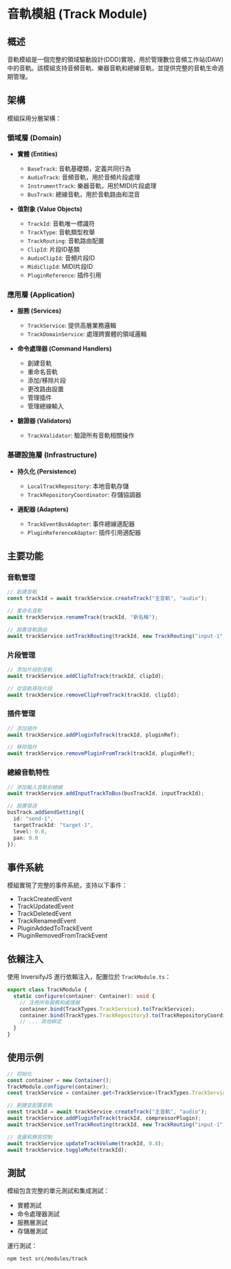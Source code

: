 # 音軌模組 (Track Module)

## 概述
音軌模組是一個完整的領域驅動設計(DDD)實現，用於管理數位音頻工作站(DAW)中的音軌。該模組支持音頻音軌、樂器音軌和總線音軌，並提供完整的音軌生命週期管理。

## 架構
模組採用分層架構：

### 領域層 (Domain)
- **實體 (Entities)**
  - `BaseTrack`: 音軌基礎類，定義共同行為
  - `AudioTrack`: 音頻音軌，用於音頻片段處理
  - `InstrumentTrack`: 樂器音軌，用於MIDI片段處理
  - `BusTrack`: 總線音軌，用於音軌路由和混音

- **值對象 (Value Objects)**
  - `TrackId`: 音軌唯一標識符
  - `TrackType`: 音軌類型枚舉
  - `TrackRouting`: 音軌路由配置
  - `ClipId`: 片段ID基類
  - `AudioClipId`: 音頻片段ID
  - `MidiClipId`: MIDI片段ID
  - `PluginReference`: 插件引用

### 應用層 (Application)
- **服務 (Services)**
  - `TrackService`: 提供高層業務邏輯
  - `TrackDomainService`: 處理跨實體的領域邏輯

- **命令處理器 (Command Handlers)**
  - 創建音軌
  - 重命名音軌
  - 添加/移除片段
  - 更改路由設置
  - 管理插件
  - 管理總線輸入

- **驗證器 (Validators)**
  - `TrackValidator`: 驗證所有音軌相關操作

### 基礎設施層 (Infrastructure)
- **持久化 (Persistence)**
  - `LocalTrackRepository`: 本地音軌存儲
  - `TrackRepositoryCoordinator`: 存儲協調器

- **適配器 (Adapters)**
  - `TrackEventBusAdapter`: 事件總線適配器
  - `PluginReferenceAdapter`: 插件引用適配器

## 主要功能

### 音軌管理
```typescript
// 創建音軌
const trackId = await trackService.createTrack("主音軌", "audio");

// 重命名音軌
await trackService.renameTrack(trackId, "新名稱");

// 設置音軌路由
await trackService.setTrackRouting(trackId, new TrackRouting("input-1", "output-1"));
```

### 片段管理
```typescript
// 添加片段到音軌
await trackService.addClipToTrack(trackId, clipId);

// 從音軌移除片段
await trackService.removeClipFromTrack(trackId, clipId);
```

### 插件管理
```typescript
// 添加插件
await trackService.addPluginToTrack(trackId, pluginRef);

// 移除插件
await trackService.removePluginFromTrack(trackId, pluginRef);
```

### 總線音軌特性
```typescript
// 添加輸入音軌到總線
await trackService.addInputTrackToBus(busTrackId, inputTrackId);

// 設置發送
busTrack.addSendSetting({
  id: "send-1",
  targetTrackId: "target-1",
  level: 0.8,
  pan: 0.0
});
```

## 事件系統
模組實現了完整的事件系統，支持以下事件：
- TrackCreatedEvent
- TrackUpdatedEvent
- TrackDeletedEvent
- TrackRenamedEvent
- PluginAddedToTrackEvent
- PluginRemovedFromTrackEvent

## 依賴注入
使用 InversifyJS 進行依賴注入，配置位於 `TrackModule.ts`：

```typescript
export class TrackModule {
  static configure(container: Container): void {
    // 注冊所有服務和處理器
    container.bind(TrackTypes.TrackService).to(TrackService);
    container.bind(TrackTypes.TrackRepository).to(TrackRepositoryCoordinator);
    // ... 其他綁定
  }
}
```

## 使用示例
```typescript
// 初始化
const container = new Container();
TrackModule.configure(container);
const trackService = container.get<TrackService>(TrackTypes.TrackService);

// 創建並配置音軌
const trackId = await trackService.createTrack("主音軌", "audio");
await trackService.addPluginToTrack(trackId, compressorPlugin);
await trackService.setTrackRouting(trackId, new TrackRouting("input-1", "main-out"));

// 音量和靜音控制
await trackService.updateTrackVolume(trackId, 0.8);
await trackService.toggleMute(trackId);
```

## 測試
模組包含完整的單元測試和集成測試：
- 實體測試
- 命令處理器測試
- 服務層測試
- 存儲層測試

運行測試：
```bash
npm test src/modules/track
``` 